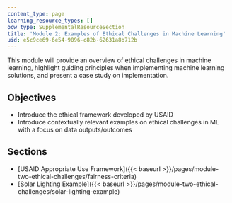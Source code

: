 ```yaml
---
content_type: page
learning_resource_types: []
ocw_type: SupplementalResourceSection
title: 'Module 2: Examples of Ethical Challenges in Machine Learning'
uid: e5c9ce69-6e54-9096-c82b-62631a8b712b
---
```


This module will provide an overview of ethical challenges in machine learning, highlight guiding principles when implementing machine learning solutions, and present a case study on implementation.

Objectives
----------

*   Introduce the ethical framework developed by USAID
*   Introduce contextually relevant examples on ethical challenges in ML with a focus on data outputs/outcomes

Sections
--------

*   [USAID Appropriate Use Framework]({{< baseurl >}}/pages/module-two-ethical-challenges/fairness-criteria)
*   [Solar Lighting Example]({{< baseurl >}}/pages/module-two-ethical-challenges/solar-lighting-example)